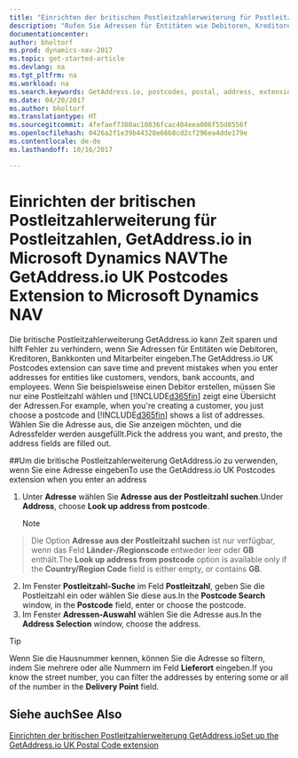 ```yaml
---
title: "Einrichten der britischen Postleitzahlerweiterung für Postleitzahlen, GetAddress.io"
description: "Rufen Sie Adressen für Entitäten wie Debitoren, Kreditoren, Banken Großbritannien Mitarbeiter und im GetAddress.io-Dienst ab."
documentationcenter: 
author: bholtorf
ms.prod: dynamics-nav-2017
ms.topic: get-started-article
ms.devlang: na
ms.tgt_pltfrm: na
ms.workload: na
ms.search.keywords: GetAddress.io, postcodes, postal, address, extension
ms.date: 04/20/2017
ms.author: bholtorf
ms.translationtype: HT
ms.sourcegitcommit: 4fefaef7380ac10836fcac404eea006f55d8556f
ms.openlocfilehash: 0426a2f1e39b44328e66b8cd2cf296ea4dde179e
ms.contentlocale: de-de
ms.lasthandoff: 10/16/2017

---
```


# <a name="the-getaddressio-uk-postcodes-extension-to-microsoft-dynamics-nav"></a><span data-ttu-id="cb73d-103">Einrichten der britischen Postleitzahlerweiterung für Postleitzahlen, GetAddress.io in Microsoft Dynamics NAV</span><span class="sxs-lookup"><span data-stu-id="cb73d-103">The GetAddress.io UK Postcodes Extension to Microsoft Dynamics NAV</span></span>
<span data-ttu-id="cb73d-104">Die britische Postleitzahlerweiterung GetAddress.io kann Zeit sparen und hilft Fehler zu verhindern, wenn Sie Adressen für Entitäten wie Debitoren, Kreditoren, Bankkonten und Mitarbeiter eingeben.</span><span class="sxs-lookup"><span data-stu-id="cb73d-104">The GetAddress.io UK Postcodes extension can save time and prevent mistakes when you enter addresses for entities like customers, vendors, bank accounts, and employees.</span></span> <span data-ttu-id="cb73d-105">Wenn Sie beispielsweise einen Debitor erstellen, müssen Sie nur eine Postleitzahl wählen und [!INCLUDE[d365fin](includes/d365fin_md.md)] zeigt eine Übersicht der Adressen.</span><span class="sxs-lookup"><span data-stu-id="cb73d-105">For example, when you're creating a customer, you just choose a postcode and [!INCLUDE[d365fin](includes/d365fin_md.md)] shows a list of addresses.</span></span> <span data-ttu-id="cb73d-106">Wählen Sie die Adresse aus, die Sie anzeigen möchten, und die Adressfelder werden ausgefüllt.</span><span class="sxs-lookup"><span data-stu-id="cb73d-106">Pick the address you want, and presto, the address fields are filled out.</span></span>  

##<a name="to-use-the-getaddressio-uk-postcodes-extension-when-you-enter-an-address"></a><span data-ttu-id="cb73d-107">Um die britische Postleitzahlerweiterung GetAddress.io zu verwenden, wenn Sie eine Adresse eingeben</span><span class="sxs-lookup"><span data-stu-id="cb73d-107">To use the GetAddress.io UK Postcodes extension when you enter an address</span></span>
1. <span data-ttu-id="cb73d-108">Unter **Adresse** wählen Sie **Adresse aus der Postleitzahl suchen**.</span><span class="sxs-lookup"><span data-stu-id="cb73d-108">Under **Address**, choose **Look up address from postcode**.</span></span>  

    > [!NOTE]  
>   <span data-ttu-id="cb73d-109">Die Option **Adresse aus der Postleitzahl suchen** ist nur verfügbar, wenn das Feld **Länder-/Regionscode** entweder leer oder **GB** enthält.</span><span class="sxs-lookup"><span data-stu-id="cb73d-109">The **Look up address from postcode** option is available only if the **Country/Region Code** field is either empty, or contains **GB**.</span></span>
2. <span data-ttu-id="cb73d-110">Im Fenster **Postleitzahl-Suche** im Feld **Postleitzahl**, geben Sie die Postleitzahl ein oder wählen Sie diese aus.</span><span class="sxs-lookup"><span data-stu-id="cb73d-110">In the **Postcode Search** window, in the **Postcode** field, enter or choose the postcode.</span></span>  
3. <span data-ttu-id="cb73d-111">Im Fenster **Adressen-Auswahl** wählen Sie die Adresse aus.</span><span class="sxs-lookup"><span data-stu-id="cb73d-111">In the **Address Selection** window, choose the address.</span></span>  

> [!TIP]  
>   <span data-ttu-id="cb73d-112">Wenn Sie die Hausnummer kennen, können Sie die Adresse so filtern, indem Sie mehrere oder alle Nummern im Feld **Lieferort** eingeben.</span><span class="sxs-lookup"><span data-stu-id="cb73d-112">If you know the street number, you can filter the addresses by entering some or all of the number in the **Delivery Point** field.</span></span>


## <a name="see-also"></a><span data-ttu-id="cb73d-113">Siehe auch</span><span class="sxs-lookup"><span data-stu-id="cb73d-113">See Also</span></span>
[<span data-ttu-id="cb73d-114">Einrichten der britischen Postleitzahlerweiterung GetAddress.io</span><span class="sxs-lookup"><span data-stu-id="cb73d-114">Set up the GetAddress.io UK Postal Code extension</span></span>](LocalFunctionality/UnitedKingdom/uk-setup-postal-code-service.md)


